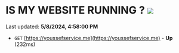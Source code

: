 # IS MY WEBSITE RUNNING ? [![](https://img.shields.io/static/v1?label=Sponsor&message=%E2%9D%A4&logo=GitHub&color=%23fe8e86)](https://github.com/sponsors/<username>)

Last updated: **5/8/2024, 4:58:00 PM**

- `GET` [https://youssefservice.me](https://youssefservice.me) - **Up** (232ms)
